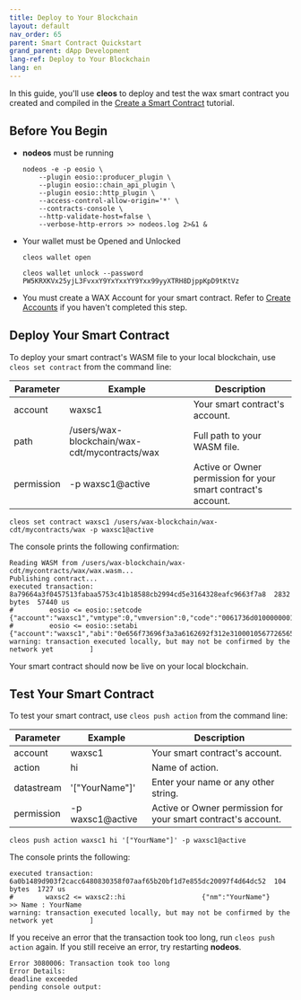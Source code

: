 ```yaml
---
title: Deploy to Your Blockchain
layout: default
nav_order: 65
parent: Smart Contract Quickstart
grand_parent: dApp Development
lang-ref: Deploy to Your Blockchain
lang: en
---
```


<!--To deploy your smart contract to your local development blockchain, you'll need to:

- Compile your smart contract
- Create a blockchain account for your smart contract.-->

In this guide, you'll use **cleos** to deploy and test the wax smart contract you created and compiled in the [Create a Smart Contract](/docs/en/dapp-development/wax-cdt/cdt_use.html#compile-hello-world) tutorial. 

## Before You Begin

- **nodeos** must be running 
    ```shell
    nodeos -e -p eosio \
        --plugin eosio::producer_plugin \
        --plugin eosio::chain_api_plugin \
        --plugin eosio::http_plugin \
        --access-control-allow-origin='*' \
        --contracts-console \
        --http-validate-host=false \
        --verbose-http-errors >> nodeos.log 2>&1 &
    ```
- Your wallet must be Opened and Unlocked
    ```shell
    cleos wallet open
    ```

    ```shell
    cleos wallet unlock --password PW5KRXKVx25yjL3FvxxY9YxYxxYY9Yxx99yyXTRH8DjppKpD9tKtVz
    ```
- You must create a WAX Account for your smart contract. Refer to [Create Accounts](/docs/en/dapp_account) if you haven't completed this step.

## Deploy Your Smart Contract

To deploy your smart contract's WASM file to your local blockchain, use `cleos set contract` from the command line:

| Parameter | Example | Description
| --- | ----------- | -------------------------- |
| account | waxsc1 | Your smart contract's account. |
| path | /users/wax-blockchain/wax-cdt/mycontracts/wax | Full path to your WASM file. |
| permission | -p waxsc1@active | Active or Owner permission for your smart contract's account. |

```shell
cleos set contract waxsc1 /users/wax-blockchain/wax-cdt/mycontracts/wax -p waxsc1@active
```

The console prints the following confirmation:

```shell
Reading WASM from /users/wax-blockchain/wax-cdt/mycontracts/wax/wax.wasm...
Publishing contract...
executed transaction: 8a79664a3f0457513fabaa5753c41b18588cb2994cd5e3164328eafc9663f7a8  2832 bytes  57440 us
#         eosio <= eosio::setcode               {"account":"waxsc1","vmtype":0,"vmversion":0,"code":"0061736d01000000013a0b60017f0060027f7f0060037f7...
#         eosio <= eosio::setabi                {"account":"waxsc1","abi":"0e656f73696f3a3a6162692f312e3100010567726565740000010000000080acd46505677...
warning: transaction executed locally, but may not be confirmed by the network yet         ]
```

Your smart contract should now be live on your local blockchain.

## Test Your Smart Contract

To test your smart contract, use `cleos push action` from the command line:

| Parameter | Example | Description
| --- | ----------- | -------------------------- |
| account | waxsc1 | Your smart contract's account. |
| action | hi | Name of action. |
| datastream | '["YourName"]' | Enter your name or any other string. |
| permission | -p waxsc1@active | Active or Owner permission for your smart contract's account. |

```shell
cleos push action waxsc1 hi '["YourName"]' -p waxsc1@active
```

The console prints the following:

```shell
executed transaction: 6a0b1489d903f2cacc6480830358f07aaf65b20bf1d7e855dc20097f4d64dc52  104 bytes  1727 us
#        waxsc2 <= waxsc2::hi                   {"nm":"YourName"}
>> Name : YourName
warning: transaction executed locally, but may not be confirmed by the network yet         ]
```

If you receive an error that the transaction took too long, run `cleos push action` again. If you still receive an error, try restarting **nodeos**.

```shell
Error 3080006: Transaction took too long
Error Details:
deadline exceeded
pending console output:
```
